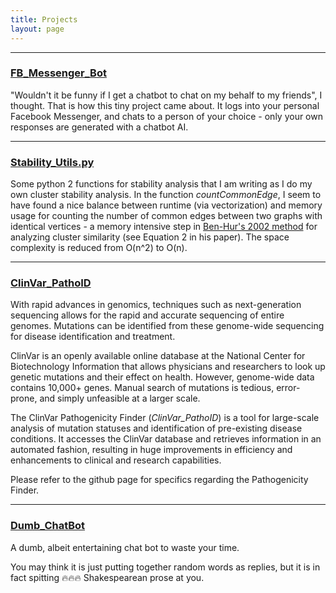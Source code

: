 ```yaml
---
title: Projects
layout: page
---
```


---
### [FB_Messenger_Bot](https://github.com/im-ant/FB_Messenger_Bot)
"Wouldn't it be funny if I get a chatbot to chat on my behalf to my friends", I thought. That is how this tiny project came about. It logs into your personal Facebook Messenger, and chats to a person of your choice - only your own responses are generated with a chatbot AI.

---
### [Stability_Utils.py](https://github.com/im-ant/Analysis_CoBrA/blob/master/Stability_Utils.py)
Some python 2 functions for stability analysis that I am writing as I do my own cluster stability analysis. In the function *countCommonEdge*, I seem to have found a nice balance between runtime (via vectorization) and memory usage for counting the number of common edges between two graphs with identical vertices - a memory intensive step in [Ben-Hur's 2002 method](https://psb.stanford.edu/psb-online/proceedings/psb02/benhur.pdf) for analyzing cluster similarity (see Equation 2 in his paper). The space complexity is reduced from O(n^2) to O(n).

---
### [ClinVar_PathoID](https://github.com/im-ant/ClinVar_PathoID)
With rapid advances in genomics, techniques such as next-generation sequencing allows for the rapid and accurate sequencing of entire genomes. Mutations can be identified from these genome-wide sequencing for disease identification and treatment.

ClinVar is an openly available online database at the National Center for Biotechnology Information that allows physicians and researchers to look up genetic mutations and their effect on health. However, genome-wide data contains 10,000+ genes. Manual search of mutations is tedious, error-prone, and simply unfeasible at a larger scale.

The ClinVar Pathogenicity Finder (*ClinVar_PathoID*) is a tool for large-scale analysis of mutation statuses and identification of pre-existing disease conditions. It accesses the ClinVar database and retrieves information in an automated fashion, resulting in huge improvements in efficiency and enhancements to clinical and research capabilities.

Please refer to the github page for specifics regarding the Pathogenicity Finder.

---
### [Dumb_ChatBot](https://github.com/im-ant/Dumb_ChatBot)
A dumb, albeit entertaining chat bot to waste your time.

You may think it is just putting together random words as replies, but it is in fact spitting :fire::fire::fire: Shakespearean prose at you.
